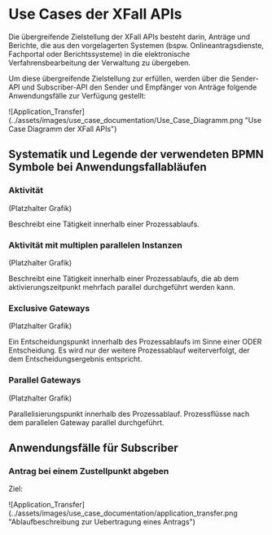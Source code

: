 # Use Cases der XFall APIs

Die übergreifende Zielstellung der XFall APIs besteht darin, Anträge und Berichte, die aus den vorgelagerten Systemen (bspw. Onlineantragsdienste, Fachportal oder Berichtssysteme) in die elektronische Verfahrensbearbeitung der Verwaltung zu übergeben.

Um diese übergreifende Zielstellung zur erfüllen, werden über die Sender-API und Subscriber-API den Sender und Empfänger von Anträge folgende Anwendungsfälle zur Verfügung gestellt:

![Application_Transfer] (../assets/images/use_case_documentation/Use_Case_Diagramm.png "Use Case Diagramm der XFall APIs")

## Systematik und Legende der verwendeten BPMN Symbole bei Anwendungsfallabläufen

### Aktivität

(Platzhalter Grafik)

Beschreibt eine Tätigkeit innerhalb einer Prozessablaufs.

### Aktivität mit multiplen parallelen Instanzen

(Platzhalter Grafik)

Beschreibt eine Tätigkeit innerhalb einer Prozessablaufs, die ab dem aktivierungszeitpunkt mehrfach parallel durchgeführt werden kann.

### Exclusive Gateways

(Platzhalter Grafik)

Ein Entscheidungspunkt innerhalb des Prozessablaufs im Sinne einer ODER Entscheidung. Es wird nur der weitere Prozessablauf weiterverfolgt, der dem Entscheidungsergebnis entspricht.

### Parallel Gateways

(Platzhalter Grafik)

Parallelisierungspunkt innerhalb des Prozessablauf. Prozessflüsse nach dem parallelen Gateway parallel durchgeführt.

## Anwendungsfälle für Subscriber

### Antrag bei einem Zustellpunkt abgeben

Ziel: 

![Application_Transfer] (../assets/images/use_case_documentation/application_transfer.png "Ablaufbeschreibung zur Uebertragung eines Antrags")

